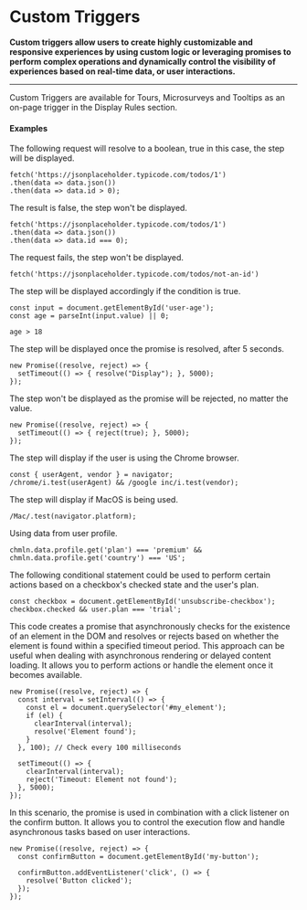 # Custom Triggers

**Custom triggers allow users to create highly customizable and responsive experiences by using custom logic or leveraging promises to perform complex operations and dynamically control the visibility of experiences based on real-time data, or user interactions.**

---

Custom Triggers are available for Tours, Microsurveys and Tooltips as an on-page trigger in the Display Rules section.

#### Examples

The following request will resolve to a boolean, true in this case, the step will be displayed.

```
fetch('https://jsonplaceholder.typicode.com/todos/1')
.then(data => data.json())
.then(data => data.id > 0);
```

The result is false, the step won't be displayed.

```
fetch('https://jsonplaceholder.typicode.com/todos/1')
.then(data => data.json())
.then(data => data.id === 0);
```

The request fails, the step won't be displayed.

```
fetch('https://jsonplaceholder.typicode.com/todos/not-an-id')
```

The step will be displayed accordingly if the condition is true.

```
const input = document.getElementById('user-age');
const age = parseInt(input.value) || 0;

age > 18
```

The step will be displayed once the promise is resolved, after 5 seconds.

```
new Promise((resolve, reject) => {
  setTimeout(() => { resolve("Display"); }, 5000);
});
```

The step won't be displayed as the promise will be rejected, no matter the value.

```
new Promise((resolve, reject) => {
  setTimeout(() => { reject(true); }, 5000);
});
```

The step will display if the user is using the Chrome browser.

```
const { userAgent, vendor } = navigator;
/chrome/i.test(userAgent) && /google inc/i.test(vendor);
```

The step will display if MacOS is being used.

```
/Mac/.test(navigator.platform);
```

Using data from user profile.

```
chmln.data.profile.get('plan') === 'premium' && chmln.data.profile.get('country') === 'US';
```

The following conditional statement could be used to perform certain actions based on a checkbox's checked state and the user's plan.

```
const checkbox = document.getElementById('unsubscribe-checkbox');
checkbox.checked && user.plan === 'trial';
```

This code creates a promise that asynchronously checks for the existence of an element in the DOM and resolves or rejects based on whether the element is found within a specified timeout period. This approach can be useful when dealing with asynchronous rendering or delayed content loading. It allows you to perform actions or handle the element once it becomes available.

```
new Promise((resolve, reject) => {
  const interval = setInterval(() => {
    const el = document.querySelector('#my_element');
    if (el) {
      clearInterval(interval);
      resolve('Element found');
    }
  }, 100); // Check every 100 milliseconds

  setTimeout(() => {
    clearInterval(interval);
    reject('Timeout: Element not found');
  }, 5000);
});
```

In this scenario, the promise is used in combination with a click listener on the confirm button. It allows you to control the execution flow and handle asynchronous tasks based on user interactions.

```
new Promise((resolve, reject) => {
  const confirmButton = document.getElementById('my-button');

  confirmButton.addEventListener('click', () => {
    resolve('Button clicked');
  });
});
```
